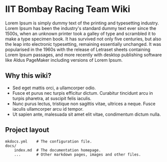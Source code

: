 # IIT Bombay Racing Team Wiki

Lorem Ipsum is simply dummy text of the printing and typesetting industry. Lorem Ipsum has been the industry's standard dummy text ever since the 1500s, when an unknown printer took a galley of type and scrambled it to make a type specimen book. It has survived not only five centuries, but also the leap into electronic typesetting, remaining essentially unchanged. It was popularised in the 1960s with the release of Letraset sheets containing Lorem Ipsum passages, and more recently with desktop publishing software like Aldus PageMaker including versions of Lorem Ipsum.

## Why this wiki?

* Sed eget mattis orci, a ullamcorper odio. 
* Fusce et purus nec turpis efficitur dictum. Curabitur tincidunt arcu in turpis pharetra, at suscipit felis iaculis. 
* Nunc purus lectus, tristique non sagittis vitae, ultrices a neque. Fusce iaculis ullamcorper arcu id tempor. 
* Ut sapien ante, malesuada sit amet elit vitae, condimentum dictum nulla.

## Project layout

    mkdocs.yml    # The configuration file.
    docs/
        index.md  # The documentation homepage.
        ...       # Other markdown pages, images and other files.
